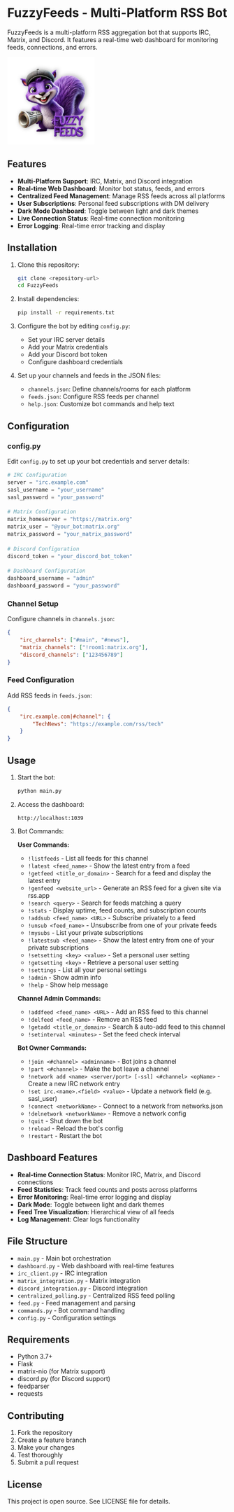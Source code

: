 # FuzzyFeeds - Multi-Platform RSS Bot

FuzzyFeeds is a multi-platform RSS aggregation bot that supports IRC, Matrix, and Discord. It features a real-time web dashboard for monitoring feeds, connections, and errors.

<img src="https://raw.githubusercontent.com/yodabytz/FuzzyFeeds/refs/heads/main/fuzzyfeeds-logo-lg.png" alt="FuzzyFeeds" width="200" height="200">

## Features

- **Multi-Platform Support**: IRC, Matrix, and Discord integration
- **Real-time Web Dashboard**: Monitor bot status, feeds, and errors
- **Centralized Feed Management**: Manage RSS feeds across all platforms
- **User Subscriptions**: Personal feed subscriptions with DM delivery
- **Dark Mode Dashboard**: Toggle between light and dark themes
- **Live Connection Status**: Real-time connection monitoring
- **Error Logging**: Real-time error tracking and display

## Installation

1. Clone this repository:
   ```bash
   git clone <repository-url>
   cd FuzzyFeeds
   ```

2. Install dependencies:
   ```bash
   pip install -r requirements.txt
   ```

3. Configure the bot by editing `config.py`:
   - Set your IRC server details
   - Add your Matrix credentials
   - Add your Discord bot token
   - Configure dashboard credentials

4. Set up your channels and feeds in the JSON files:
   - `channels.json`: Define channels/rooms for each platform
   - `feeds.json`: Configure RSS feeds per channel
   - `help.json`: Customize bot commands and help text

## Configuration

### config.py
Edit `config.py` to set up your bot credentials and server details:

```python
# IRC Configuration
server = "irc.example.com"
sasl_username = "your_username"
sasl_password = "your_password"

# Matrix Configuration  
matrix_homeserver = "https://matrix.org"
matrix_user = "@your_bot:matrix.org"
matrix_password = "your_matrix_password"

# Discord Configuration
discord_token = "your_discord_bot_token"

# Dashboard Configuration
dashboard_username = "admin"
dashboard_password = "your_password"
```

### Channel Setup
Configure channels in `channels.json`:

```json
{
    "irc_channels": ["#main", "#news"],
    "matrix_channels": ["!room1:matrix.org"],
    "discord_channels": ["123456789"]
}
```

### Feed Configuration
Add RSS feeds in `feeds.json`:

```json
{
    "irc.example.com|#channel": {
        "TechNews": "https://example.com/rss/tech"
    }
}
```

## Usage

1. Start the bot:
   ```bash
   python main.py
   ```

2. Access the dashboard:
   ```
   http://localhost:1039
   ```

3. Bot Commands:

   **User Commands:**
   - `!listfeeds` - List all feeds for this channel
   - `!latest <feed_name>` - Show the latest entry from a feed
   - `!getfeed <title_or_domain>` - Search for a feed and display the latest entry
   - `!genfeed <website_url>` - Generate an RSS feed for a given site via rss.app
   - `!search <query>` - Search for feeds matching a query
   - `!stats` - Display uptime, feed counts, and subscription counts
   - `!addsub <feed_name> <URL>` - Subscribe privately to a feed
   - `!unsub <feed_name>` - Unsubscribe from one of your private feeds
   - `!mysubs` - List your private subscriptions
   - `!latestsub <feed_name>` - Show the latest entry from one of your private subscriptions
   - `!setsetting <key> <value>` - Set a personal user setting
   - `!getsetting <key>` - Retrieve a personal user setting
   - `!settings` - List all your personal settings
   - `!admin` - Show admin info
   - `!help` - Show help message

   **Channel Admin Commands:**
   - `!addfeed <feed_name> <URL>` - Add an RSS feed to this channel
   - `!delfeed <feed_name>` - Remove an RSS feed
   - `!getadd <title_or_domain>` - Search & auto-add feed to this channel
   - `!setinterval <minutes>` - Set the feed check interval

   **Bot Owner Commands:**
   - `!join <#channel> <adminname>` - Bot joins a channel
   - `!part <#channel>` - Make the bot leave a channel
   - `!network add <name> <server/port> [-ssl] <#channel> <opName>` - Create a new IRC network entry
   - `!set irc.<name>.<field> <value>` - Update a network field (e.g. sasl_user)
   - `!connect <networkName>` - Connect to a network from networks.json
   - `!delnetwork <networkName>` - Remove a network config
   - `!quit` - Shut down the bot
   - `!reload` - Reload the bot's config
   - `!restart` - Restart the bot

## Dashboard Features

- **Real-time Connection Status**: Monitor IRC, Matrix, and Discord connections
- **Feed Statistics**: Track feed counts and posts across platforms
- **Error Monitoring**: Real-time error logging and display
- **Dark Mode**: Toggle between light and dark themes
- **Feed Tree Visualization**: Hierarchical view of all feeds
- **Log Management**: Clear logs functionality

## File Structure

- `main.py` - Main bot orchestration
- `dashboard.py` - Web dashboard with real-time features
- `irc_client.py` - IRC integration
- `matrix_integration.py` - Matrix integration  
- `discord_integration.py` - Discord integration
- `centralized_polling.py` - Centralized RSS feed polling
- `feed.py` - Feed management and parsing
- `commands.py` - Bot command handling
- `config.py` - Configuration settings

## Requirements

- Python 3.7+
- Flask
- matrix-nio (for Matrix support)
- discord.py (for Discord support)
- feedparser
- requests

## Contributing

1. Fork the repository
2. Create a feature branch
3. Make your changes
4. Test thoroughly
5. Submit a pull request

## License

This project is open source. See LICENSE file for details.